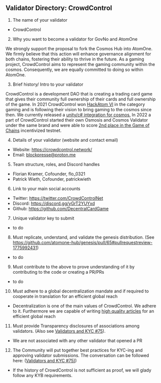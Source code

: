 ## Validator Directory: CrowdControl

1) The name of your validator

- CrowdControl

2) Why you want to become a validator for GovNo and AtomOne

We strongly support the proposal to fork the Cosmos Hub into AtomOne. We firmly believe that this action will enhance governance alignment for both chains, fostering their ability to thrive in the future. As a gaming project, CrowdControl aims to represent the gaming community within the cosmos. Consequently, we are equally committed to doing so within AtomOne.

3) Brief history/ Intro to your validator

CrowdControl is a development DAO that is creating a trading card game that gives their community full ownership of their cards and full ownership of the game. In 2021 CrowdControl won [HackAtom VI](https://hackatom.org/) in the category gaming and is following their vision to bring gaming to the cosmos since then. We currently released a [unity/c# integration for cosmos.](https://dorahacks.io/buidl/8971) In 2022 a part of CrowdControl started their own Osmosis and Cosmos Validator under the same brand and were able to score [2nd place in the Game of Chains](https://interchainsecurity.dev/game-of-chains-2022) incentivized testnet.

4) Details of your validator (website and contact email)

- Website: https://crowdcontrol.network/
- Email: blockpresse@proton.me

5) Team structure, roles, and Discord handles

- Florian Kramer, Cofounder, flo_0321
- Patrick Wieth, Cofounder, patrickwieth

6) Link to your main social accounts

- Twitter: https://twitter.com/CrowdControlNet
- Discord: https://discord.gg/yGrT2YUYxd
- Github: https://github.com/DecentralCardGame

7) Unique validator key to submit

- to do

8) Must replicate, understand, and validate the genesis distribution. (See https://github.com/atomone-hub/genesis/pull/65#pullrequestreview-1775992431)

- to do

9) Must contribute to the above to prove understanding of it by contributing to the code or creating a PR/PRs

- to do

10) Must adhere to a global decentralization mandate and if required to cooperate in translation for an efficient global reach

- Decentralization is one of the main values of CrowdControl. We adhere to it. Furthermore we are capable of writing [high quality articles](https://medium.com/coinmonks/the-ultimate-cosmos-delegation-guide-for-real-idiots-87ebc6518145) for an efficient global reach

11) Must provide Transparency disclosures of associations among validators. (Also see [Validators and KYC #75](https://github.com/atomone-hub/genesis/issues/75#issue-2034573094)).

- We are not associated with any other validator that opened a PR

12) The Community will put together best practices for KYC-ing and approving validator submissions. The conversation can be followed here: ([Validators and KYC #75)](https://github.com/atomone-hub/genesis/issues/75#issue-2034573094))

- If the history of CrowdControl is not sufficient as proof, we will glady follow any KYB requirements.

